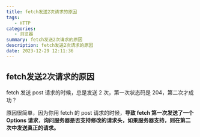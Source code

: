 ```yaml
---
title: fetch发送2次请求的原因
tags: 
   - HTTP
categories: 
   - 浏览器
summary: fetch发送2次请求的原因
description: fetch发送2次请求的原因
date: 2023-12-29 12:11:36
---
```




## fetch发送2次请求的原因



fetch 发送 post 请求的时候，总是发送 2 次，第一次状态码是 204，第二次才成功？ 

原因很简单，因为你用 fetch 的 post 请求的时候，**导致 fetch 第一次发送了一个 Options 请求**，**询问服务器是否支持修改的请求头，如果服务器支持，则在第二次中发送真正的请求。**

